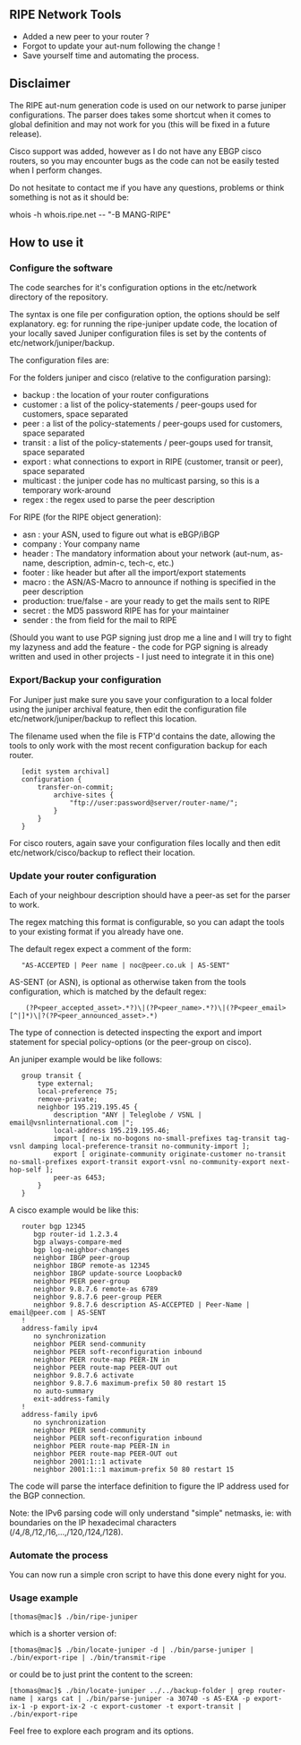 ## RIPE Network Tools ##

  * Added a new peer to your router ?
  * Forgot to update your aut-num following the change !
  * Save yourself time and automating the process.

## Disclaimer ##

The RIPE aut-num generation code is used on our network to parse juniper configurations. The parser does takes some shortcut when it comes to global definition and may not work for you (this will be fixed in a future release).

Cisco support was added, however as I do not have any EBGP cisco routers, so you may encounter bugs as the code can not be easily tested when I perform changes.

Do not hesitate to contact me if you have any questions, problems or think something is not as it should be:

whois -h whois.ripe.net -- "-B MANG-RIPE"

## How to use it ##

### Configure the software ###

The code searches for it's configuration options in the etc/network directory of the repository.

The syntax is one file per configuration option, the options should be self explanatory. eg: for running the ripe-juniper update code, the location of your locally saved Juniper configuration files is set by the contents of etc/network/juniper/backup.

The configuration files are:

For the folders juniper and cisco (relative to the configuration parsing):
  * backup : the location of your router configurations
  * customer : a list of the policy-statements / peer-goups used for customers, space separated
  * peer : a list of the policy-statements / peer-goups used for customers, space separated
  * transit : a list of the policy-statements / peer-goups used for transit, space separated
  * export : what connections to export in RIPE (customer, transit or peer),  space separated
  * multicast : the juniper code has no multicast parsing, so this is a temporary work-around
  * regex : the regex used to parse the peer description

For RIPE (for the RIPE object generation):
  * asn : your ASN, used to figure out what is eBGP/iBGP
  * company : Your company name
  * header : The mandatory information about your network (aut-num, as-name, description, admin-c, tech-c, etc.)
  * footer : like header but after all the import/export statements
  * macro : the ASN/AS-Macro to announce if nothing is specified in the peer description
  * production: true/false - are your ready to get the mails sent to RIPE
  * secret : the MD5 password RIPE has for your maintainer
  * sender : the from field for the mail to RIPE

(Should you want to use PGP signing just drop me a line and I will try to fight my lazyness and add the feature - the code for PGP signing is already written and used in other projects - I just need to integrate it in this one)

### Export/Backup your configuration ###

For Juniper just make sure you save your configuration to a local folder using the juniper archival feature, then edit the configuration file etc/network/juniper/backup to reflect this location.

The filename used when the file is FTP'd contains the date, allowing the tools to only work with the most recent configuration backup for each router.
```
   [edit system archival] 
   configuration {
       transfer-on-commit;
           archive-sites {
               "ftp://user:password@server/router-name/";
           }
       }
   }
```

For cisco routers, again save your configuration files locally and then edit etc/network/cisco/backup to reflect their location.

### Update your router configuration ###

Each of your neighbour description should have a peer-as set for the parser to work.

The regex matching this format is configurable, so you can adapt the tools to your existing format if you already have one.

The default regex expect a comment of the form:
```
   "AS-ACCEPTED | Peer name | noc@peer.co.uk | AS-SENT"
```
AS-SENT (or ASN), is optional as otherwise taken from the tools configuration, which is matched by the default regex:
```
    (?P<peer_accepted_asset>.*?)\|(?P<peer_name>.*?)\|(?P<peer_email>[^|]*)\|?(?P<peer_announced_asset>.*)
```
The type of connection is detected inspecting the export and import statement for special policy-options (or the peer-group on cisco).

An juniper example would be like follows:
```
   group transit {
       type external;
       local-preference 75;
       remove-private;
       neighbor 195.219.195.45 {
           description "ANY | Teleglobe / VSNL | email@vsnlinternational.com |";
           local-address 195.219.195.46;
           import [ no-ix no-bogons no-small-prefixes tag-transit tag-vsnl damping local-preference-transit no-community-import ];
           export [ originate-community originate-customer no-transit no-small-prefixes export-transit export-vsnl no-community-export next-hop-self ];
           peer-as 6453;
       }
   }
```
A cisco example would be like this:
```
   router bgp 12345
      bgp router-id 1.2.3.4
      bgp always-compare-med
      bgp log-neighbor-changes
      neighbor IBGP peer-group
      neighbor IBGP remote-as 12345
      neighbor IBGP update-source Loopback0
      neighbor PEER peer-group
      neighbor 9.8.7.6 remote-as 6789
      neighbor 9.8.7.6 peer-group PEER
      neighbor 9.8.7.6 description AS-ACCEPTED | Peer-Name | email@peer.com | AS-SENT
   !
   address-family ipv4
      no synchronization
      neighbor PEER send-community
      neighbor PEER soft-reconfiguration inbound
      neighbor PEER route-map PEER-IN in
      neighbor PEER route-map PEER-OUT out
      neighbor 9.8.7.6 activate
      neighbor 9.8.7.6 maximum-prefix 50 80 restart 15
      no auto-summary
      exit-address-family
   !
   address-family ipv6
      no synchronization
      neighbor PEER send-community
      neighbor PEER soft-reconfiguration inbound
      neighbor PEER route-map PEER-IN in
      neighbor PEER route-map PEER-OUT out
      neighbor 2001:1::1 activate
      neighbor 2001:1::1 maximum-prefix 50 80 restart 15
```

The code will parse the interface definition to figure the IP address used for the BGP connection.

Note: the IPv6 parsing code will only understand "simple" netmasks, ie: with boundaries on the IP hexadecimal characters (/4,/8,/12,/16,...,/120,/124,/128).

### Automate the process ###

You can now run a simple cron script to have this done every night for you.

### Usage example ###
```
[thomas@mac]$ ./bin/ripe-juniper
```
which is a shorter version of:
```
[thomas@mac]$ ./bin/locate-juniper -d | ./bin/parse-juniper | ./bin/export-ripe | ./bin/transmit-ripe
```
or could be to just print the content to the screen:
```
[thomas@mac]$ ./bin/locate-juniper ../../backup-folder | grep router-name | xargs cat | ./bin/parse-juniper -a 30740 -s AS-EXA -p export-ix-1 -p export-ix-2 -c export-customer -t export-transit | ./bin/export-ripe
```
Feel free to explore each program and its options.
